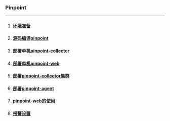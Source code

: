 ### Pinpoint

---

1. #### [环境准备](#环境准备)
2. #### [源码编译pinpoint](#源码编译pinpoint)
3. #### [部署单机pinpoint-collector](#部署单机pinpoint-collector)
4. #### [部署单机pinpoint-web](#部署单机pinpoint-web)
5. #### [部署pinpoint-collector集群](#部署pinpoint-collector集群)
6. #### [部署pinpoint-agent](#部署pinpoint-agent)
7. #### [pinpoint-web的使用](#pinpoint-web的使用)
8. #### [报警设置](https://www.gitbook.com/book/steveguoshao/study-notes/edit#)



